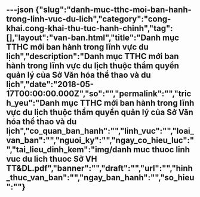 ---json
{"slug":"danh-muc-tthc-moi-ban-hanh-trong-linh-vuc-du-lich","category":"cong-khai.cong-khai-thu-tuc-hanh-chinh","tag":[],"layout":"van-ban.html","title":"Danh mục TTHC mới ban hành trong lĩnh vực du lịch","description":"Danh mục TTHC mới ban hành trong lĩnh vực du lịch thuộc thẩm quyền quản lý của Sở Văn hóa thể thao và du lịch","date":"2018-05-17T00:00:00.000Z","so":"","permalink":"","trich_yeu":"Danh mục TTHC mới ban hành trong lĩnh vực du lịch thuộc thẩm quyền quản lý của Sở Văn hóa thể thao và du lịch","co_quan_ban_hanh":"","linh_vuc":"","loai_van_ban":"","nguoi_ky":"","ngay_co_hieu_luc":"","tai_lieu_dinh_kem":"img/danh muc thuoc linh vuc du lich thuoc Sở VH TT&DL.pdf","banner":"","draft":"","url":"","hinh_thuc_van_ban":"","ngay_ban_hanh":"","so_hieu":""}
---
